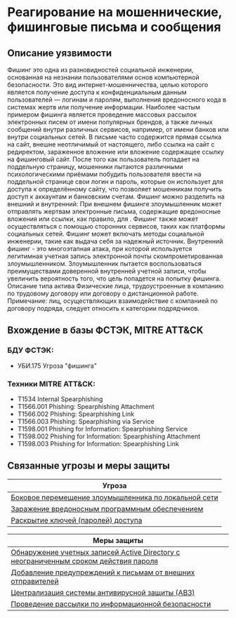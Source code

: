 # Реагирование на мошеннические, фишинговые письма и сообщения

## Описание уязвимости
Фишинг это одна из разновидностей социальной инженерии, основанная на незнании пользователями основ компьютерной безопасности. Это вид интернет-мошенничества, целью которого является получение доступа к конфиденциальным данным пользователей — логинам и паролям, выполнения вредоносного кода в системах жертв или получение информации.
Наиболее частым примером фишинга является проведение массовых рассылок электронных писем от имени популярных брендов, а также личных сообщений внутри различных сервисов, например, от имени банков или внутри социальных сетей. В письме часто содержится прямая ссылка на сайт, внешне неотличимый от настоящего, либо ссылка на сайт с редиректом, зараженное вложение или вложение содержащее ссылку на фишинговый сайт. После того как пользователь попадает на поддельную страницу, мошенники пытаются различными психологическими приёмами побудить пользователя ввести на поддельной странице свои логин и пароль, которые он использует для доступа к определённому сайту, что позволяет мошенникам получить доступ к аккаунтам и банковским счетам.
Фишинг можно разделить на внешний и внутренний:
При внешнем фишинге злоумышленник может отправлять жертвам электронные письма, содержащие вредоносные вложения или ссылки, как правило, для . Фишинг также может осуществляться с помощью сторонних сервисов, таких как платформы социальных сетей. Фишинг может включать методы социальной инженерии, такие как выдача себя за надежный источник.
Внутренний фишинг - это многоэтапная атака, при которой используется легитимная учетная запись электронной почты скомпрометированная злоумышленником. Злоумышленник пытается воспользоваться преимуществами доверенной внутренней учетной записи, чтобы увеличить вероятность того, что цель попадется на попытку фишинга.
Описание типа актива
Физические лица, трудоустроенные в компанию по трудовому договору или договору о дистанционной работе. Примечание: лиц, осуществляющих взаимодействие с компанией по договору подряда, следует относить к категории подрядчиков.

## Вхождение в базы ФСТЭК, MITRE ATT&CK
### БДУ ФСТЭК:
+ УБИ.175 Угроза "фишинга"

### Техники MITRE ATT&CK:
+ T1534 Internal Spearphishing
+    T1566.001 Phishing: Spearphishing Attachment
+   T1566.002 Phishing: Spearphishing Link
+    T1566.003 Phishing: Spearphishing via Service
+    T1598.001 Phishing for Information: Spearphishing Service
+    T1598.002 Phishing for Information: Spearphishing Attachment
+    T1598.003 Phishing for Information: Spearphishing Link


## Связанные угрозы и меры защиты
|Угроза|
|-|
|[Боковое перемещение злоумышленника по локальной сети](/vkr/threats/page1)|
|[Заражение вредоносным программным обеспечением](/vkr/threats/page20)|
|[Раскрытие ключей (паролей) доступа](/vkr/threats/page2)|

|Меры защиты|
|-|
|[Обнаружение учетных записей Active Directory с неограниченным сроком действия пароля](/vkr/measures/page3)|
|[Добавление предупреждений к письмам от внешних отправителей](/vkr/measures/page5)|
|[Централизация системы антивирусной защиты (АВЗ)](/vkr/measures/page6)|
|[Проведение рассылки по информационной безопасности](/vkr/measures/page35)|